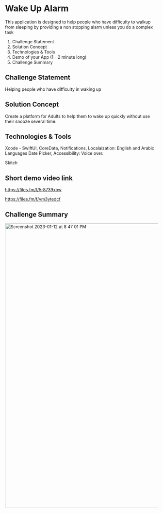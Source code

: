 #  Wake Up Alarm
This application is designed to help people who have difficulty to walkup from sleeping by providing a non stopping alarm unless you do a complex task

1. Challenge Statement
2. Solution Concept
3. Technologies & Tools
4. Demo of your App (1 - 2 minute long)
5. Challenge Summary


## Challenge Statement

Helping people who have difficulty in waking up

## Solution Concept

Create a platform for Adults to help them to wake up quickly without use their snooze several time. 

## Technologies & Tools

Xcode - SwiftUI, CoreData, Notifications, Localaization: English and Arabic Languages
Date Picker, Accessibility: Voice over.

Skitch 

## Short demo video link

https://files.fm/f/5r8739xbw

https://files.fm/f/vm3ytedcf

## Challenge Summary
<img width="938" alt="Screenshot 2023-01-12 at 8 47 01 PM" src="https://user-images.githubusercontent.com/116644229/212150452-baf9596f-2d1b-4f95-b177-b55c2b7b516b.png">
